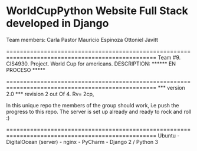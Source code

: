 # WorldCupPython Website Full Stack developed in Django

Team members:
Carla Pastor
Mauricio Espinoza
Ottoniel Javitt

==================================================================================================
Team #9. CIS4930. Project.
World Cup for americans.
DESCRIPTION:
******  EN PROCESO *****

==================================================================================================
*** version 2.0 *** revision 2 out Of 4. Rv= 2cp,

In this unique repo the members of the group should work, i.e push the progress to this repo.
The server is set up already and ready to rock and roll :) 

==================================================================================================
Ubuntu - DigitalOcean (server) - nginx - PyCharm - Django 2 / Python 3
